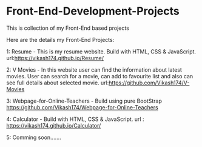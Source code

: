 # Front-End-Development-Projects
This is collection of my Front-End based projects


Here are the details my Front-End Projects:

1: Resume - This is my resume website. Build with HTML, CSS & JavaScript.
         url:https://vikash174.github.io/Resume/

2: V Movies - In this website user can find the information about latest movies. User can search for a movie, can add to favourite list and also can see full details about selected movie.
        url:https://github.com/Vikash174/V-Movies
        
3:  Webpage-for-Online-Teachers  - Build using pure BootStrap
    https://github.com/Vikash174/Webpage-for-Online-Teachers        

4: Calculator - Build with HTML, CSS & JavaScript.
       url : https://vikash174.github.io/Calculator/

5: Comming soon.......
              
